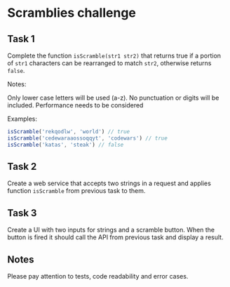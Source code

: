 # Scramblies challenge
## Task 1
Complete the function `isScramble(str1 str2)` that returns true if a portion of `str1` characters can be rearranged
 to match `str2`, otherwise returns `false`.

Notes:

Only lower case letters will be used (a-z). No punctuation or digits will be included.
Performance needs to be considered

Examples:
```js
isScramble('rekqodlw', 'world') // true
isScramble('cedewaraaossoqqyt', 'codewars') // true
isScramble('katas', 'steak') // false
```

## Task 2
Create a web service that accepts two strings in a request and applies function `isScramble` from previous task to them.

## Task 3
Create a UI with two inputs for strings and a scramble button. When the button is fired it should call the API
 from previous task and display a result.

## Notes
Please pay attention to tests, code readability and error cases.
